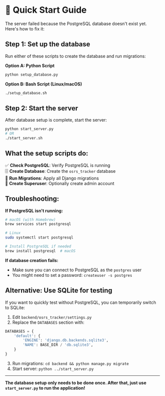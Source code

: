 # 🚀 Quick Start Guide

The server failed because the PostgreSQL database doesn't exist yet. Here's how to fix it:

## Step 1: Set up the database

Run either of these scripts to create the database and run migrations:

**Option A: Python Script**
```bash
python setup_database.py
```

**Option B: Bash Script (Linux/macOS)**
```bash
./setup_database.sh
```

## Step 2: Start the server

After database setup is complete, start the server:

```bash
python start_server.py
# OR
./start_server.sh
```

## What the setup scripts do:

✅ **Check PostgreSQL**: Verify PostgreSQL is running  
🗄️ **Create Database**: Create the `osrs_tracker` database  
🔄 **Run Migrations**: Apply all Django migrations  
👤 **Create Superuser**: Optionally create admin account  

## Troubleshooting:

**If PostgreSQL isn't running:**
```bash
# macOS (with Homebrew)
brew services start postgresql

# Linux
sudo systemctl start postgresql

# Install PostgreSQL if needed
brew install postgresql  # macOS
```

**If database creation fails:**
- Make sure you can connect to PostgreSQL as the `postgres` user
- You might need to set a password: `createuser -s postgres`

## Alternative: Use SQLite for testing

If you want to quickly test without PostgreSQL, you can temporarily switch to SQLite:

1. Edit `backend/osrs_tracker/settings.py`
2. Replace the `DATABASES` section with:
```python
DATABASES = {
    'default': {
        'ENGINE': 'django.db.backends.sqlite3',
        'NAME': BASE_DIR / 'db.sqlite3',
    }
}
```
3. Run migrations: `cd backend && python manage.py migrate`
4. Start server: `python ../start_server.py`

---

**The database setup only needs to be done once. After that, just use `start_server.py` to run the application!**